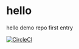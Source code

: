 # hello
hello demo repo
first entry


[![CircleCI](https://circleci.com/gh/graupmar/hello/tree/main.svg?style=svg)](https://circleci.com/gh/graupmar/hello/tree/main)